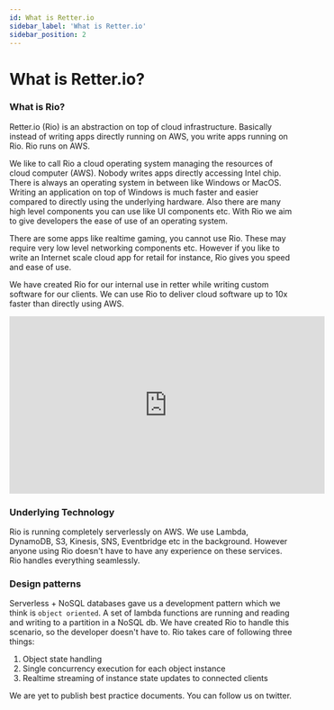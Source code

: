 ```yaml
---
id: What is Retter.io
sidebar_label: 'What is Retter.io'
sidebar_position: 2
---
```


# What is Retter.io?

### What is Rio?

Retter.io (Rio) is an abstraction on top of cloud infrastructure. Basically instead of writing apps directly running on AWS, you write apps running on Rio. Rio runs on AWS. 

We like to call Rio a cloud operating system managing the resources of cloud computer (AWS). Nobody writes apps directly accessing Intel chip. There is always an operating system in between like Windows or MacOS. Writing an application on top of Windows is much faster and easier compared to directly using the underlying hardware. Also there are many high level components you can use like UI components etc. With Rio we aim to give developers the ease of use of an operating system.

There are some apps like realtime gaming, you cannot use Rio. These may require very low level networking components etc. However if you like to write an Internet scale cloud app for retail for instance, Rio gives you speed and ease of use.

We have created Rio for our internal use in retter while writing custom software for our clients. We can use Rio to deliver cloud software up to 10x faster than directly using AWS.

<iframe width="560" height="315" src="https://www.youtube.com/embed/OL-V1CqF8oY" title="YouTube video player" frameborder="0" allow="accelerometer; autoplay; clipboard-write; encrypted-media; gyroscope; picture-in-picture" allowfullscreen></iframe>

### Underlying Technology

Rio is running completely serverlessly on AWS. We use Lambda, DynamoDB, S3, Kinesis, SNS, Eventbridge etc in the background. However anyone using Rio doesn't have to have any experience on these services. Rio handles everything seamlessly.

### Design patterns

Serverless + NoSQL databases gave us a development pattern which we think is `object oriented`. A set of lambda functions are running and reading and writing to a partition in a NoSQL db. We have created Rio to handle this scenario, so the developer doesn't have to. Rio takes care of following three things:

1. Object state handling
2. Single concurrency execution for each object instance
3. Realtime streaming of instance state updates to connected clients

We are yet to publish best practice documents. You can follow us on twitter.